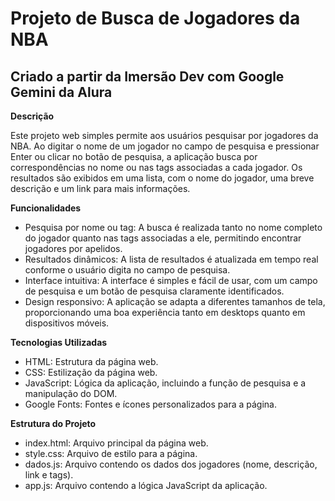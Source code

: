 # Projeto de Busca de Jogadores da NBA
## Criado a partir da Imersão Dev com Google Gemini da Alura

**Descrição**

Este projeto web simples permite aos usuários pesquisar por jogadores da NBA. Ao digitar o nome de um jogador no campo de pesquisa e pressionar Enter ou clicar no botão de pesquisa, a aplicação busca por correspondências no nome ou nas tags associadas a cada jogador. Os resultados são exibidos em uma lista, com o nome do jogador, uma breve descrição e um link para mais informações.

**Funcionalidades**

* Pesquisa por nome ou tag: A busca é realizada tanto no nome completo do jogador quanto nas tags associadas a ele, permitindo encontrar jogadores por apelidos.
* Resultados dinâmicos: A lista de resultados é atualizada em tempo real conforme o usuário digita no campo de pesquisa.
* Interface intuitiva: A interface é simples e fácil de usar, com um campo de pesquisa e um botão de pesquisa claramente identificados.
* Design responsivo: A aplicação se adapta a diferentes tamanhos de tela, proporcionando uma boa experiência tanto em desktops quanto em dispositivos móveis.

**Tecnologias Utilizadas**

* HTML: Estrutura da página web.
* CSS: Estilização da página web.
* JavaScript: Lógica da aplicação, incluindo a função de pesquisa e a manipulação do DOM.
* Google Fonts: Fontes e ícones personalizados para a página.

**Estrutura do Projeto**

* index.html: Arquivo principal da página web.
* style.css: Arquivo de estilo para a página.
* dados.js: Arquivo contendo os dados dos jogadores (nome, descrição, link e tags).
* app.js: Arquivo contendo a lógica JavaScript da aplicação.
